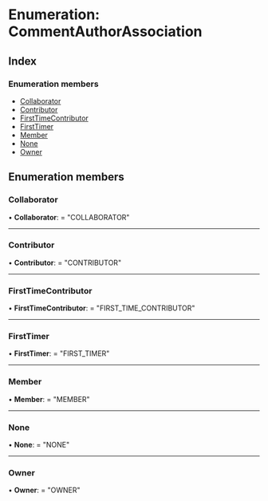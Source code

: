 
# Enumeration: CommentAuthorAssociation

## Index

### Enumeration members

* [Collaborator](commentauthorassociation.md#collaborator)
* [Contributor](commentauthorassociation.md#contributor)
* [FirstTimeContributor](commentauthorassociation.md#firsttimecontributor)
* [FirstTimer](commentauthorassociation.md#firsttimer)
* [Member](commentauthorassociation.md#member)
* [None](commentauthorassociation.md#none)
* [Owner](commentauthorassociation.md#owner)

## Enumeration members

###  Collaborator

• **Collaborator**: = "COLLABORATOR"

___

###  Contributor

• **Contributor**: = "CONTRIBUTOR"

___

###  FirstTimeContributor

• **FirstTimeContributor**: = "FIRST_TIME_CONTRIBUTOR"

___

###  FirstTimer

• **FirstTimer**: = "FIRST_TIMER"

___

###  Member

• **Member**: = "MEMBER"

___

###  None

• **None**: = "NONE"

___

###  Owner

• **Owner**: = "OWNER"
